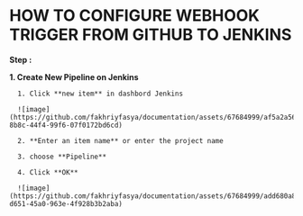 # HOW TO CONFIGURE WEBHOOK TRIGGER FROM GITHUB TO JENKINS

**Step :**

**1.   Create New Pipeline on Jenkins**
       
      1. Click **new item** in dashbord Jenkins
              
      ![image](https://github.com/fakhriyfasya/documentation/assets/67684999/af5a2a56-8b8c-44f4-99f6-07f0172bd6cd)
              
      2. **Enter an item name** or enter the project name
              
      3. choose **Pipeline**
              
      4. Click **OK**
              
      ![image](https://github.com/fakhriyfasya/documentation/assets/67684999/add680a8-d651-45a0-963e-4f928b3b2aba)
      


